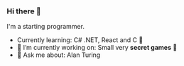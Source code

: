 ### Hi there 👋 
I'm a starting programmer.
- Currently learning: C# .NET, React and C 🌱
- 🔭 I’m currently working on: Small very **secret games** 🤔
- 💬 Ask me about: Alan Turing


<!--
**ludelah/ludelah** is a ✨ _special_ ✨ repository because its `README.md` (this file) appears on your GitHub profile.

Here are some ideas to get you started:

- 🌱 I’m currently learning ...
- 👯 I’m looking to collaborate on ...
- 🤔 I’m looking for help with ...
- 💬 Ask me about ...
- 📫 How to reach me: ...
- 😄 Pronouns: ...
- ⚡ Fun fact: ...
-->
